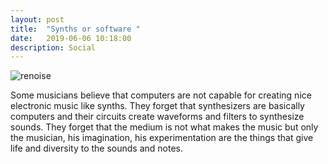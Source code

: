 ```yaml
---
layout: post
title:  "Synths or software "
date:   2019-06-06 10:18:00
description: Social
---
```


![renoise](https://nicklevantis.com/img/posts/xx.jpg)

Some musicians believe that computers are not capable for creating nice electronic music like synths. They forget that synthesizers are basically computers and their circuits create waveforms and filters to synthesize sounds. They forget that the medium is not what makes the music but only the musician, his imagination, his experimentation are the things that give life and diversity to the sounds and notes.



